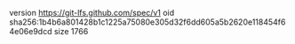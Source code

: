 version https://git-lfs.github.com/spec/v1
oid sha256:1b4b6a801428b1c1225a75080e305d32f6dd605a5b2620e118454f64e06e9dcd
size 1766
